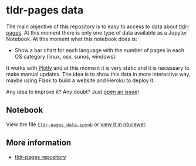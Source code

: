 # tldr-pages data

The main objective of this repository is to easy to access to data about [tldr-pages](https://github.com/tldr-pages/tldr).
At this moment there is only one type of data available as a Jupyter Notebook. At this moment what this notebook does is:

  - Show a bar chart for each language with the number of pages in each OS category (linux, osx, sunos, windows).
  
It works with [Plotly](https://plot.ly/python/) and at this moment it is very static and it is necessary to make manual updates. The idea is to show this data in more interactive way, maybe using Flask to build a website and Heroku to deploy it.

Any idea to improve it? Any doubt? Just [open an issue](https://github.com/ivanhercaz/tldr-pages_data)!

## Notebook

View the file [`tldr-pages_data.ipynb`](https://github.com/ivanhercaz/tldr-pages-data/blob/master/tldr-pages_data.ipynb) or [view it in nbviewer](https://nbviewer.jupyter.org/github/ivanhercaz/tldr-pages-data/tree/master/tldr-pages_data.ipynb).

## More information
  - [tldr-pages repository](https://github.com/tldr-pages/tldr)
